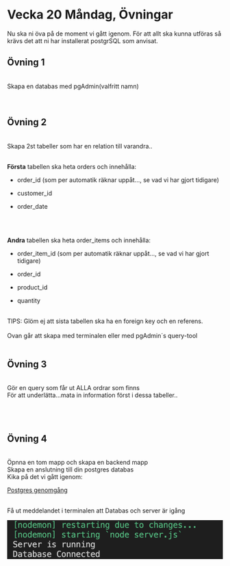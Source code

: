 # Vecka 20 Måndag, Övningar

Nu ska ni öva på de moment vi gått igenom.
För att allt ska kunna utföras så krävs det att ni har installerat postgrSQL som anvisat.


## Övning 1
<br>
Skapa en databas med pgAdmin(valfritt namn)<br>
<br>
<br>

## Övning 2
<br>
Skapa 2st tabeller som har en relation till varandra..<br>
<br>

**Första** tabellen ska heta orders och innehålla:<br>
- order_id (som per automatik räknar uppåt..., se vad vi har gjort tidigare)<br>

- customer_id<br>

- order_date<br>
<br>
<br>

**Andra** tabellen ska heta order_items och innehålla:<br>
- order_item_id (som per automatik räknar uppåt..., se vad vi har gjort tidigare)<br>

- order_id<br>

- product_id<br>

- quantity<br>
<br>
TIPS: Glöm ej att sista tabellen ska ha en foreign key och en referens.
<br>
<br>
Ovan går att skapa med terminalen eller med pgAdmin´s query-tool
<br>
<br>

## Övning 3
<br>
Gör en query som får ut ALLA ordrar som finns<br>
För att underlätta...mata in information först i dessa tabeller..<br>
<br>
<br>
<br>

## Övning 4
<br>
Öpnna en tom mapp och skapa en backend mapp<br>
Skapa en anslutning till din postgres databas<br>
Kika på det vi gått igenom:

[Postgres genomgång](./W20-Postgres.md)<br>

<br>
Få ut meddelandet i terminalen att Databas och server är igång
 </br>

![](/img/express7.png)

</br>
<br>
<br>

